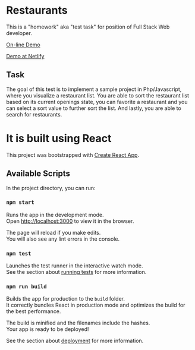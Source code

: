 # Restaurants

This is a "homework" aka "test task" for position of Full Stack Web developer.

[On-line Demo](https://karpolan.com/demos/react-restaurants/)

[Demo at Netlify](https://react-restaurants.netlify.com/npm)

## Task

The goal of this test is to implement a sample project in Php/Javascript, where you
visualize a restaurant list. You are able to sort the restaurant list based on its current
openings state, you can favorite a restaurant and you can select a sort value to further
sort the list. And lastly, you are able to search for restaurants.

# It is built using React

This project was bootstrapped with [Create React App](https://github.com/facebook/create-react-app).

## Available Scripts

In the project directory, you can run:

### `npm start`

Runs the app in the development mode.<br>
Open [http://localhost:3000](http://localhost:3000) to view it in the browser.

The page will reload if you make edits.<br>
You will also see any lint errors in the console.

### `npm test`

Launches the test runner in the interactive watch mode.<br>
See the section about [running tests](https://facebook.github.io/create-react-app/docs/running-tests) for more information.

### `npm run build`

Builds the app for production to the `build` folder.<br>
It correctly bundles React in production mode and optimizes the build for the best performance.

The build is minified and the filenames include the hashes.<br>
Your app is ready to be deployed!

See the section about [deployment](https://facebook.github.io/create-react-app/docs/deployment) for more information.
